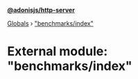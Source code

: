 **[@adonisjs/http-server](../README.md)**

[Globals](../README.md) › ["benchmarks/index"](_benchmarks_index_.md)

# External module: "benchmarks/index"
